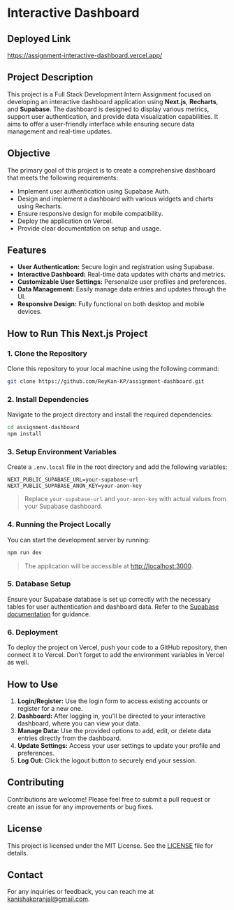 # Interactive Dashboard

## Deployed Link
https://assignment-interactive-dashboard.vercel.app/

## Project Description

This project is a Full Stack Development Intern Assignment focused on developing an interactive dashboard application using **Next.js**, **Recharts**, and **Supabase**. The dashboard is designed to display various metrics, support user authentication, and provide data visualization capabilities. It aims to offer a user-friendly interface while ensuring secure data management and real-time updates.

## Objective

The primary goal of this project is to create a comprehensive dashboard that meets the following requirements:

- Implement user authentication using Supabase Auth.
- Design and implement a dashboard with various widgets and charts using Recharts.
- Ensure responsive design for mobile compatibility.
- Deploy the application on Vercel.
- Provide clear documentation on setup and usage.

## Features

- **User Authentication:** Secure login and registration using Supabase.
- **Interactive Dashboard:** Real-time data updates with charts and metrics.
- **Customizable User Settings:** Personalize user profiles and preferences.
- **Data Management:** Easily manage data entries and updates through the UI.
- **Responsive Design:** Fully functional on both desktop and mobile devices.

## How to Run This Next.js Project

### 1. Clone the Repository

Clone this repository to your local machine using the following command:

```bash
git clone https://github.com/ReyKan-KP/assignment-dashboard.git
```

### 2. Install Dependencies

Navigate to the project directory and install the required dependencies:

```bash
cd assignment-dashboard
npm install
```

### 3. Setup Environment Variables

Create a `.env.local` file in the root directory and add the following variables:

```
NEXT_PUBLIC_SUPABASE_URL=your-supabase-url
NEXT_PUBLIC_SUPABASE_ANON_KEY=your-anon-key
```

> Replace `your-supabase-url` and `your-anon-key` with actual values from your Supabase dashboard.

### 4. Running the Project Locally

You can start the development server by running:

```bash
npm run dev
```

> The application will be accessible at [http://localhost:3000](http://localhost:3000).

### 5. Database Setup

Ensure your Supabase database is set up correctly with the necessary tables for user authentication and dashboard data. Refer to the [Supabase documentation](https://supabase.io/docs) for guidance.

### 6. Deployment

To deploy the project on Vercel, push your code to a GitHub repository, then connect it to Vercel. Don’t forget to add the environment variables in Vercel as well.

## How to Use

1. **Login/Register:** Use the login form to access existing accounts or register for a new one.
2. **Dashboard:** After logging in, you'll be directed to your interactive dashboard, where you can view your data.
3. **Manage Data:** Use the provided options to add, edit, or delete data entries directly from the dashboard.
4. **Update Settings:** Access your user settings to update your profile and preferences.
5. **Log Out:** Click the logout button to securely end your session.

## Contributing

Contributions are welcome! Please feel free to submit a pull request or create an issue for any improvements or bug fixes.

## License

This project is licensed under the MIT License. See the [LICENSE](LICENSE) file for details.

## Contact

For any inquiries or feedback, you can reach me at [kanishakpranjal@gmail.com](mailto:kanishakpranjal@gmail.com).
```
